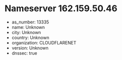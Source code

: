 # Nameserver 162.159.50.46

* as_number: 13335
* name: Unknown
* city: Unknown
* country: Unknown
* organization: CLOUDFLARENET
* version: Unknown
* dnssec: true
